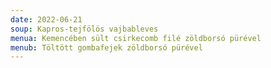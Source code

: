 ```yaml
---
date: 2022-06-21
soup: Kapros-tejfölös vajbableves
menua: Kemencében sült csirkecomb filé zöldborsó pürével
menub: Töltött gombafejek zöldborsó pürével
---
```

